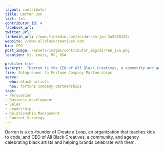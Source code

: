 ```yaml
---
layout: contributor
title: Darren Jxn
last: Jxn
contributor_id: 4
facebook_url: 
twitter_url: 
linkedin_url: //www.linkedin.com/in/darren-jxn-3a5618122/
website: //www.allblackcreatives.com
bio: CEO
post_image: /assets/images/contributor_img/darren_jxn.png
location: St. Louis, MO, USA

profile: true
excerpt:  "Darren is the CEO of All Black Creatives, a community and agency. Career Path: Solopreneur to Fortune Company Partnerships"
fire: Solopreneur to Fortune Company Partnerships
serve:
  who: black artists
  how: fortune company partnerships
tags:
- Persuasion
- Business development
- Sales
- Leadership
- Relationship Management
- Content Strategy
---
```


Darren is a co-founder of Create a Loop, an organization that teaches kids to code, and CEO of All Black Creatives, a community, and agency celebrating black artists and helping brands celebrate with them. 